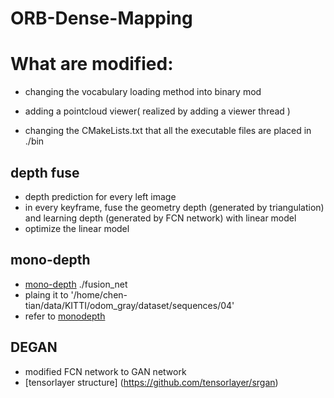 # ORB-Dense-Mapping

# What are modified:

* changing the vocabulary loading method into binary mod

* adding a pointcloud viewer( realized by adding a viewer thread )

* changing the CMakeLists.txt that all the executable files are placed in ./bin

## depth fuse
* depth prediction for every left image
* in every keyframe, fuse the geometry depth (generated by triangulation) and learning depth (generated by FCN network) with linear model
* optimize the linear model

## mono-depth
* [mono-depth](https://github.com/ClovisChen/LearningCNN) ./fusion_net
* plaing it to '/home/chen-tian/data/KITTI/odom_gray/dataset/sequences/04'
* refer to [monodepth](https://github.com/mrharicot/monodepth)

## DEGAN
* modified FCN network to GAN network
* [tensorlayer structure] (https://github.com/tensorlayer/srgan)
